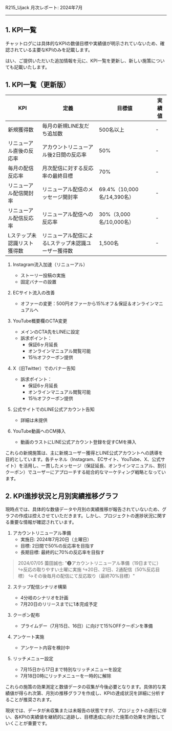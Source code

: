 R215_Ujack 月次レポート: 2024年7月

---

## 1. KPI一覧

チャットログには具体的なKPIの数値目標や実績値が明示されていないため、確認されている主要なKPIのみを記載します。

はい、ご提供いただいた追加情報を元に、KPI一覧を更新し、新しい施策についても記載いたします。

## 1. KPI一覧（更新版）

| KPI | 定義 | 目標値 | 実績値 |
|-----|------|--------|--------|
| 新規獲得数 | 毎月の新規LINE友だち追加数 | 500名以上 | - |
| リニューアル直後の反応率 | アカウントリニューアル後2日間の反応率 | 50% | - |
| 毎月の配信反応率 | 月次配信に対する反応率の最終目標 | 70% | - |
| リニューアル配信開封率 | リニューアル配信のメッセージ開封率 | 69.4%（10,000名/14,390名） | - |
| リニューアル配信反応率 | リニューアル配信への反応率 | 30%（3,000名/10,000名） | - |
| Lステップ未認識リスト獲得数 | リニューアル配信によるLステップ未認識ユーザー獲得数 | 1,500名 | - |

1. Instagram流入加速（リニューアル）
   - ストーリー投稿の実施
   - 固定バナーの設置

2. ECサイト流入の改善
   - オファーの変更：500円オファーから15%オフ＆保証＆オンラインマニュアルへ

3. YouTube概要欄のCTA変更
   - メインのCTA先をLINEに設定
   - 訴求ポイント：
     - 保証6ヶ月延長
     - オンラインマニュアル閲覧可能
     - 15％オフクーポン提供

4. X（旧Twitter）でのバナー告知
   - 訴求ポイント：
     - 保証6ヶ月延長
     - オンラインマニュアル閲覧可能
     - 15％オフクーポン提供

5. 公式サイトでのLINE公式アカウント告知
   - 詳細は未提供

6. YouTube動画へのCM挿入
   - 動画のラストにLINE公式アカウント登録を促すCMを挿入

これらの新規施策は、主に新規ユーザー獲得とLINE公式アカウントへの誘導を目的としています。各チャネル（Instagram、ECサイト、YouTube、X、公式サイト）を活用し、一貫したメッセージ（保証延長、オンラインマニュアル、割引クーポン）でユーザーにアプローチする総合的なマーケティング戦略となっています。

## 2. KPI進捗状況と月別実績推移グラフ

現時点では、具体的な数値データや月別の実績推移が報告されていないため、グラフの作成は控えさせていただきます。しかし、プロジェクトの進捗状況に関する重要な情報が確認されています。

1. アカウントリニューアル準備
   - 実施日: 2024年7月20日（土曜日）
   - 目標: 2日間で50%の反応率を目指す
   - 長期目標: 最終的に70%の反応率を目指す

> 2024/07/05 薗田誠也: "❷アカウントリニューアル準備（19日までに）
> ↪︎反応の取りやすい土曜に実施
> ↪︎20日、21日、2通配信（50%反応目標）
> ↪︎その後毎月の配信にて反応取り（最終70%目標）"

2. ステップ配信シナリオ構築
   - 4分岐のシナリオを計画
   - 7月20日のリリースまでに1本完成予定

3. クーポン配布
   - プライムデー（7月15日、16日）に向けて15%OFFクーポンを準備

4. アンケート実施
   - アンケート内容を検討中

5. リッチメニュー設定
   - 7月15日から17日まで特別なリッチメニューを設定
   - 7月18日0時にリッチメニューを一時的に解除

これらの施策の効果測定と数値データの収集が今後必要となります。具体的な実績値が得られ次第、月別の推移グラフを作成し、KPIの達成状況を詳細に分析することが推奨されます。

現状では、データが未収集または未報告の状態ですが、プロジェクトの進行に伴い、各KPIの実績値を継続的に追跡し、目標達成に向けた施策の効果を評価していくことが重要です。
